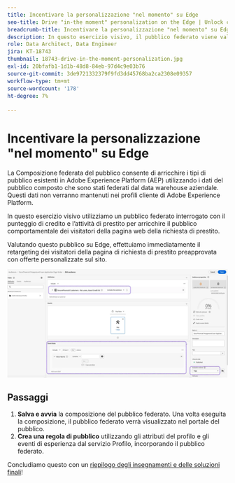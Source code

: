 ```yaml
---
title: Incentivare la personalizzazione "nel momento" su Edge
seo-title: Drive "in-the moment" personalization on the Edge | Unlock cross-channel insights with Federated Audience Composition
breadcrumb-title: Incentivare la personalizzazione "nel momento" su Edge
description: In questo esercizio visivo, il pubblico federato viene valutato in Edge per il retargeting immediato e immediato.
role: Data Architect, Data Engineer
jira: KT-18743
thumbnail: 18743-drive-in-the-moment-personalization.jpg
exl-id: 20bfafb1-1d1b-48d8-84eb-97d4c9e03b76
source-git-commit: 3de9721332379f9fd3dd45768ba2ca2308e09357
workflow-type: tm+mt
source-wordcount: '178'
ht-degree: 7%

---
```


# Incentivare la personalizzazione &quot;nel momento&quot; su Edge

La Composizione federata del pubblico consente di arricchire i tipi di pubblico esistenti in Adobe Experience Platform (AEP) utilizzando i dati del pubblico composto che sono stati federati dal data warehouse aziendale. Questi dati non verranno mantenuti nei profili cliente di Adobe Experience Platform.

In questo esercizio visivo utilizziamo un pubblico federato interrogato con il punteggio di credito e l’attività di prestito per arricchire il pubblico comportamentale dei visitatori della pagina web della richiesta di prestito.

Valutando questo pubblico su Edge, effettuiamo immediatamente il retargeting dei visitatori della pagina di richiesta di prestito preapprovata con offerte personalizzate sul sito.

![edge-audience-enrich](assets/edge-audience-enrich.png)

## Passaggi

1. **Salva e avvia** la composizione del pubblico federato. Una volta eseguita la composizione, il pubblico federato verrà visualizzato nel portale del pubblico.
2. **Crea una regola di pubblico** utilizzando gli attributi del profilo e gli eventi di esperienza dal servizio Profilo, incorporando il pubblico federato.

Concludiamo questo con un [riepilogo degli insegnamenti e delle soluzioni finali](conclusion.md)!
